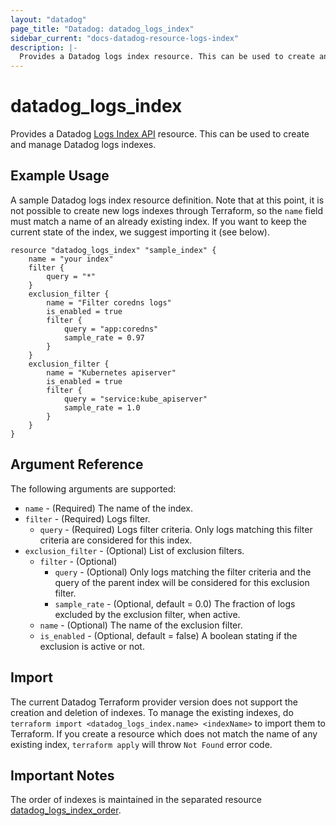 ```yaml
---
layout: "datadog"
page_title: "Datadog: datadog_logs_index"
sidebar_current: "docs-datadog-resource-logs-index"
description: |-
  Provides a Datadog logs index resource. This can be used to create and manage logs indexes.
---
```


# datadog_logs_index

Provides a Datadog [Logs Index API](https://docs.datadoghq.com/api/v1/logs-indexes/) resource. This can be used to create and manage Datadog logs indexes.

## Example Usage

A sample Datadog logs index resource definition. Note that at this point, it is not possible to create new logs indexes
through Terraform, so the `name` field must match a name of an already existing index. If you want to keep the current
state of the index, we suggest importing it (see below).

```hcl
resource "datadog_logs_index" "sample_index" {
    name = "your index"
    filter {
        query = "*"
    }
    exclusion_filter {
        name = "Filter coredns logs"
        is_enabled = true
        filter {
            query = "app:coredns"
            sample_rate = 0.97
        }
    }
    exclusion_filter {
        name = "Kubernetes apiserver"
        is_enabled = true
        filter {
            query = "service:kube_apiserver"
            sample_rate = 1.0
        }
    }
}
```

## Argument Reference

The following arguments are supported:

* `name` - (Required) The name of the index.
* `filter` - (Required) Logs filter.
  * `query` - (Required) Logs filter criteria. Only logs matching this filter criteria are considered for this index.
* `exclusion_filter` - (Optional) List of exclusion filters.
  * `filter` - (Optional)
      * `query` - (Optional) Only logs matching the filter criteria and the query of the parent index will be considered for this exclusion filter.
      * `sample_rate` - (Optional, default = 0.0) The fraction of logs excluded by the exclusion filter, when active.
  * `name` - (Optional) The name of the exclusion filter.
  * `is_enabled` - (Optional, default = false) A boolean stating if the exclusion is active or not.

## Import

The current Datadog Terraform provider version does not support the creation and deletion of indexes.
To manage the existing indexes, do `terraform import <datadog_logs_index.name> <indexName>` to import them to Terraform.
If you create a resource which does not match the name of any existing index, `terraform apply` will throw `Not Found` error
code.

## Important Notes

The order of indexes is maintained in the separated resource [datadog_logs_index_order](logs_index_order.html#datadog_logs_index_order).
